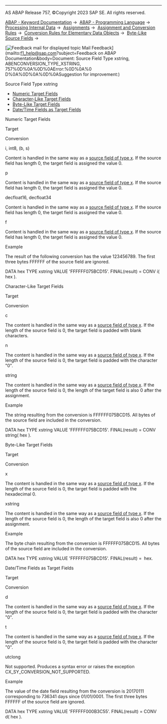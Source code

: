   

* * *

AS ABAP Release 757, ©Copyright 2023 SAP SE. All rights reserved.

[ABAP - Keyword Documentation](javascript:call_link\('abenabap.htm'\)) →  [ABAP - Programming Language](javascript:call_link\('abenabap_reference.htm'\)) →  [Processing Internal Data](javascript:call_link\('abenabap_data_working.htm'\)) →  [Assignments](javascript:call_link\('abenvalue_assignments.htm'\)) →  [Assignment and Conversion Rules](javascript:call_link\('abenconversion_rules.htm'\)) →  [Conversion Rules for Elementary Data Objects](javascript:call_link\('abenconversion_elementary.htm'\)) →  [Byte-Like Source Fields](javascript:call_link\('abenbyte_source_fields.htm'\)) → 

 [![](Mail.gif?object=Mail.gif&sap-language=EN "Feedback mail for displayed topic") Mail Feedback](mailto:f1_help@sap.com?subject=Feedback on ABAP Documentation&body=Document: Source Field Type xstring, ABENCONVERSION_TYPE_XSTRING, 757%0D%0A%0D%0AError:%0D%0A%0
D%0A%0D%0A%0D%0ASuggestion for improvement:)

Source Field Type xstring

-   [Numeric Target Fields](#@@ITOC@@ABENCONVERSION_TYPE_XSTRING_1)
-   [Character-Like Target Fields](#@@ITOC@@ABENCONVERSION_TYPE_XSTRING_2)
-   [Byte-Like Target Fields](#@@ITOC@@ABENCONVERSION_TYPE_XSTRING_3)
-   [Date/Time Fields as Target Fields](#@@ITOC@@ABENCONVERSION_TYPE_XSTRING_4)

Numeric Target Fields   

Target

Conversion

i, int8, (b, s)

Content is handled in the same way as a [source field of type x](javascript:call_link\('abenconversion_type_x.htm'\)). If the source field has length 0, the target field is assigned the value 0.

p

Content is handled in the same way as a [source field of type x](javascript:call_link\('abenconversion_type_x.htm'\)). If the source field has length 0, the target field is assigned the value 0.

decfloat16, decfloat34

Content is handled in the same way as a [source field of type x](javascript:call_link\('abenconversion_type_x.htm'\)). If the source field has length 0, the target field is assigned the value 0.

f

Content is handled in the same way as a [source field of type x](javascript:call_link\('abenconversion_type_x.htm'\)). If the source field has length 0, the target field is assigned the value 0.

Example

The result of the following conversion has the value 123456789. The first three bytes FFFFFF of the source field are ignored.

DATA hex TYPE xstring VALUE 'FFFFFF075BCD15'.
FINAL(result) = CONV i( hex ).

Character-Like Target Fields   

Target

Conversion

c

The content is handled in the same way as a [source field of type x](javascript:call_link\('abenconversion_type_x.htm'\)). If the length of the source field is 0, the target field is padded with blank characters.

n

The content is handled in the same way as a [source field of type x](javascript:call_link\('abenconversion_type_x.htm'\)). If the length of the source field is 0, the target field is padded with the character "0".

string

The content is handled in the same way as a [source field of type x](javascript:call_link\('abenconversion_type_x.htm'\)). If the length of the source field is 0, the length of the target field is also 0 after the assignment.

Example

The string resulting from the conversion is FFFFFF075BCD15. All bytes of the source field are included in the conversion.

DATA hex TYPE xstring VALUE 'FFFFFF075BCD15'.
FINAL(result) = CONV string( hex ).

Byte-Like Target Fields   

Target

Conversion

x

The content is handled in the same way as a [source field of type x](javascript:call_link\('abenconversion_type_x.htm'\)). If the length of the source field is 0, the target field is padded with the hexadecimal 0.

xstring

The content is handled in the same way as a [source field of type x](javascript:call_link\('abenconversion_type_x.htm'\)). If the length of the source field is 0, the length of the target field is also 0 after the assignment.

Example

The byte chain resulting from the conversion is FFFFFF075BCD15. All bytes of the source field are included in the conversion.

DATA hex TYPE xstring VALUE 'FFFFFF075BCD15'.
FINAL(result) =  hex.

Date/Time Fields as Target Fields   

‎Target

Conversion

d

The content is handled in the same way as a [source field of type x](javascript:call_link\('abenconversion_type_x.htm'\)). If the length of the source field is 0, the target field is padded with the character "0".

t

The content is handled in the same way as a [source field of type x](javascript:call_link\('abenconversion_type_x.htm'\)). If the length of the source field is 0, the target field is padded with the character "0".

utclong

Not supported. Produces a syntax error or raises the exception CX\_SY\_CONVERSION\_NOT\_SUPPORTED.

Example

The value of the date field resulting from the conversion is 20170111 corresponding to 736341 days since 01/01/0001. The first three bytes FFFFFF of the source field are ignored.

DATA hex TYPE xstring VALUE 'FFFFFF000B3C55'.
FINAL(result) = CONV d( hex ).